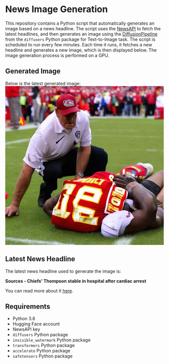# News Image Generation
This repository contains a Python script that automatically generates an image based on a news headline. The script uses the [NewsAPI](https://newsapi.org/) to fetch the latest headlines, and then generates an image using the [DiffusionPipeline](https://github.com/huggingface/diffusers) from the `diffusers` Python package for Text-to-Image task.
The script is scheduled to run every few minutes. Each time it runs, it fetches a new headline and generates a new image, which is then displayed below. The image generation process is performed on a GPU.

## Generated Image
Below is the latest generated image:
![Generated Image](image.png)

## Latest News Headline
The latest news headline used to generate the image is:

**Sources - Chiefs' Thompson stable in hospital after cardiac arrest**

You can read more about it [here](https://news.google.com/rss/articles/CBMiZWh0dHBzOi8vd3d3LmVzcG4uY29tL25mbC9zdG9yeS9fL2lkLzQwMjkxNzA4L3NvdXJjZS1jaGllZnMtYmotdGhvbXBzb24tc2VudC1ob3NwaXRhbC1zdGFibGUtY29uZGl0aW9u0gEA?oc=5).

## Requirements
- Python 3.8
- Hugging Face account
- NewsAPI key
- `diffusers` Python package
- `invisible_watermark` Python package
- `transformers` Python package
- `accelerate` Python package
- `safetensors` Python package
